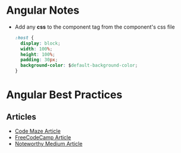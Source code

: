 # Angular Notes

- Add any **css** to the component tag from the component's css file

  ```css
  :host {
    display: block;
    width: 100%;
    height: 100%;
    padding: 30px;
    background-color: $default-background-color;
  }
  ```

# Angular Best Practices

## Articles

- [Code Maze Article](https://code-maze.com/angular-best-practices/)
- [FreeCodeCamp Article](https://medium.freecodecamp.org/best-practices-for-a-clean-and-performant-angular-application-288e7b39eb6f)
- [Noteworthy Medium Article](https://blog.usejournal.com/best-practices-for-writing-angular-6-apps-e6d3c0f6c7c1)

